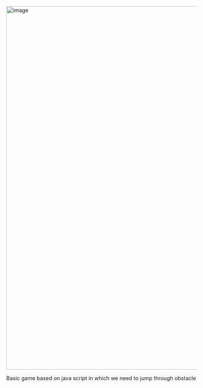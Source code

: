 
<img width="959" alt="image" src="https://github.com/user-attachments/assets/96f5fef8-0778-4402-bee1-eee2a91877b5" />


Basic game based on java script in which we need to jump through obstacle
